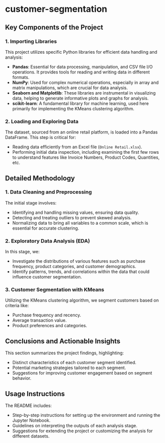 # customer-segmentation

## Key Components of the Project

### 1. Importing Libraries
This project utilizes specific Python libraries for efficient data handling and analysis:
- **Pandas**: Essential for data processing, manipulation, and CSV file I/O operations. It provides tools for reading and writing data in different formats.
- **NumPy**: Used for complex numerical operations, especially in array and matrix manipulations, which are crucial for data analysis.
- **Seaborn and Matplotlib**: These libraries are instrumental in visualizing data, helping to generate informative plots and graphs for analysis.
- **scikit-learn**: A fundamental library for machine learning, used here primarily for implementing the KMeans clustering algorithm.

### 2. Loading and Exploring Data
The dataset, sourced from an online retail platform, is loaded into a Pandas DataFrame. This step is critical for:
- Reading data efficiently from an Excel file (`Online Retail.xlsx`).
- Performing initial data inspection, including examining the first few rows to understand features like Invoice Numbers, Product Codes, Quantities, etc.

## Detailed Methodology

### 1. Data Cleaning and Preprocessing
The initial stage involves:
- Identifying and handling missing values, ensuring data quality.
- Detecting and treating outliers to prevent skewed analysis.
- Normalizing data to bring all variables to a common scale, which is essential for accurate clustering.

### 2. Exploratory Data Analysis (EDA)
In this stage, we:
- Investigate the distributions of various features such as purchase frequency, product categories, and customer demographics.
- Identify patterns, trends, and correlations within the data that could influence customer segmentation.

### 3. Customer Segmentation with KMeans
Utilizing the KMeans clustering algorithm, we segment customers based on criteria like:
- Purchase frequency and recency.
- Average transaction value.
- Product preferences and categories.

## Conclusions and Actionable Insights

This section summarizes the project findings, highlighting:
- Distinct characteristics of each customer segment identified.
- Potential marketing strategies tailored to each segment.
- Suggestions for improving customer engagement based on segment behavior.

## Usage Instructions

The README includes:
- Step-by-step instructions for setting up the environment and running the Jupyter Notebook.
- Guidelines on interpreting the outputs of each analysis stage.
- Suggestions for extending the project or customizing the analysis for different datasets.
